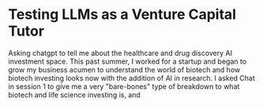 
# Testing LLMs as a Venture Capital Tutor
Asking chatgpt to tell me about the healthcare and drug discovery AI investment space. This past summer, I worked for a startup and began to grow my business acumen to understand the world of biotech and how biotech investing looks now with the addition of AI in research. I asked Chat in session 1 to give me a very "bare-bones" type of breakdown to what biotech and life science investing is, and

